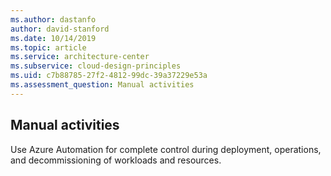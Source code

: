 ```yaml
---
ms.author: dastanfo
author: david-stanford
ms.date: 10/14/2019
ms.topic: article
ms.service: architecture-center
ms.subservice: cloud-design-principles
ms.uid: c7b88785-27f2-4812-99dc-39a37229e53a
ms.assessment_question: Manual activities
---
```

## Manual activities

Use Azure Automation for complete control during deployment, operations, and decommissioning of workloads and resources.
